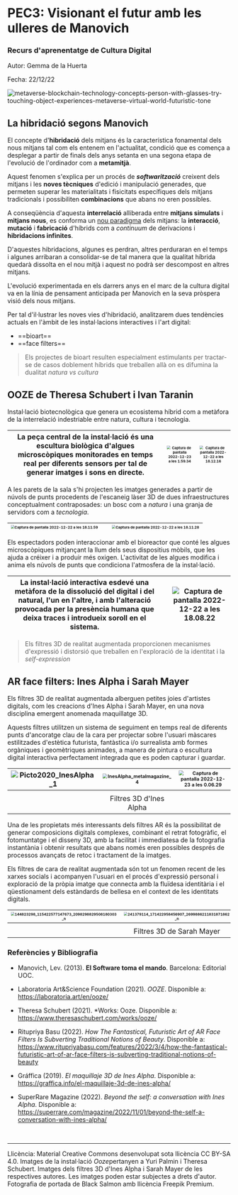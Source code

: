# PEC3: Visionant el futur amb les ulleres de Manovich 

### Recurs d'aprenentatge de Cultura Digital


Autor: Gemma de la Huerta


Fecha: 22/12/22

![metaverse-blockchain-technology-concepts-person-with-glasses-try-touching-object-experiences-metaverse-virtual-world-futuristic-tone](/Users/delawertins/Downloads/metaverse-blockchain-technology-concepts-person-with-glasses-try-touching-object-experiences-metaverse-virtual-world-futuristic-tone.jpg) 

## La hibridació segons Manovich

El concepte d'**hibridació** dels mitjans és la característica fonamental dels nous mitjans tal com els entenem en l'actualitat, condició que es comença a desplegar a partir de finals dels anys setanta en una segona etapa de l'evolució de l'ordinador com a **metamitjà**.



Aquest fenomen s'explica per un procés de ***softwarització*** creixent dels mitjans i les **noves tècniques** d'edició i manipulació generades, que permeten superar les materialitats i fisicitats específiques dels mitjans tradicionals i possibiliten **combinacions** que abans no eren possibles. 



A conseqüència d'aquesta **interrelació** alliberada entre **mitjans simulats** i **mitjans nous**, es conforma un <u>nou paradigma</u> dels mitjans: la **interacció**, **mutació** i **fabricació** d'híbrids com a *continuum* de derivacions i **hibridacions infinites**. 



D'aquestes hibridacions, algunes es perdran, altres perduraran en el temps i algunes arribaran a consolidar-se de tal manera que la qualitat híbrida quedarà dissolta en el nou mitjà i aquest no podrà ser descompost en altres mitjans. 



L'evolució experimentada en els darrers anys en el marc de la cultura digital va en la línia de pensament anticipada per Manovich en la seva pròspera visió dels nous mitjans. 



Per tal d'il·lustrar les noves vies d'hibridació, analitzarem dues tendències actuals en l'àmbit de les instal·lacions interactives i l'art digital: 

- ==bioart==
- ==face filters== 







> Els projectes de bioart resulten especialment estimulants per tractar-se de casos doblement híbrids que treballen allà on es difumina la dualitat *natura vs cultura*

## OOZE de Theresa Schubert i Ivan Taranin 

Instal·lació biotecnològica que genera un ecosistema híbrid com a metàfora de la interrelació indestriable entre natura, cultura i tecnologia.

| La peça central de la instal·lació és una escultura biològica d'algues microscòpiques  monitorades en temps real per diferents sensors per tal de generar imatges i sons en directe. | <img src="/Users/delawertins/Desktop/Captura de pantalla 2022-12-23 a les 1.59.34.png" alt="Captura de pantalla 2022-12-23 a les 1.59.34" style="zoom:50%;" /> | <img src="/Users/delawertins/Desktop/Captura de pantalla 2022-12-22 a les 18.12.16.png" alt="Captura de pantalla 2022-12-22 a les 18.12.16" style="zoom: 50%;" /> |
| ------------------------------------------------------------ | ------------------------------------------------------------ | ------------------------------------------------------------ |



A les parets de la sala s'hi projecten les imatges generades a partir de núvols de punts procedents de l'escaneig làser 3D de dues infraestructures conceptualment contraposades: un bosc com a *natura* i una granja de servidors com a *tecnologia*.

| <img src="/Users/delawertins/Desktop/Captura de pantalla 2022-12-22 a les 18.11.59.png" alt="Captura de pantalla 2022-12-22 a les 18.11.59" style="zoom:50%;" /> |      | <img src="/Users/delawertins/Desktop/Captura de pantalla 2022-12-22 a les 18.11.28.png" alt="Captura de pantalla 2022-12-22 a les 18.11.28" style="zoom:50%;" /> |
| ------------------------------------------------------------ | ---- | ------------------------------------------------------------ |



Els espectadors poden interaccionar amb el bioreactor que conté les algues microscòpiques mitjançant la llum dels seus dispositius mòbils, que les ajuda a créixer i a produir més oxigen. L'activitat de les algues modifica i anima els núvols de punts que condiciona l'atmosfera de la instal·lació.

| La instal·lació interactiva esdevé una metàfora de la dissolució del digital i del natural, l'un en l'altre, i amb l'alteració provocada per la presència humana que deixa traces i introdueix soroll en el sistema. |      | <img src="/Users/delawertins/Desktop/Captura de pantalla 2022-12-22 a les 18.08.22.png" alt="Captura de pantalla 2022-12-22 a les 18.08.22"  /> |
| ------------------------------------------------------------ | ---- | ------------------------------------------------------------ |







> Els filtres 3D de realitat augmentada proporcionen mecanismes d'expressió i distorsió que treballen en l'exploració de la identitat i la *self-expression*

## AR face filters: Ines Alpha i Sarah Mayer

Els filtres 3D de realitat augmentada alberguen petites joies d'artistes digitals, com les creacions d'Ines Alpha i Sarah Mayer, en una nova disciplina emergent anomenada maquillatge 3D.



Aquests filtres utilitzen un sistema de seguiment en temps real de diferents punts d'ancoratge clau de la cara per projectar sobre l'usuari màscares estilitzades d'estètica futurista, fantàstica i/o surrealista amb formes orgàniques i geomètriques animades, a manera de pintura o escultura digital interactiva perfectament integrada que es poden capturar i guardar.

| ![Picto2020_InesAlpha_1](/Users/delawertins/Desktop/Picto2020_InesAlpha_1.jpg) | <img src="/Users/delawertins/Desktop/InesAlpha_metalmagazine_4.jpg" alt="InesAlpha_metalmagazine_4" style="zoom:67%;" /> | <img src="/Users/delawertins/Desktop/Captura de pantalla 2022-12-23 a les 0.06.29.png" alt="Captura de pantalla 2022-12-23 a les 0.06.29" style="zoom:67%;" /> |
| ------------------------------------------------------------ | :----------------------------------------------------------: | ------------------------------------------------------------ |
|                                                              |                                                              |                                                              |
|                                                              |                   Filtres 3D d'Ines Alpha                    |                                                              |



Una de les propietats més interessants dels filtres AR és la possibilitat de generar composicions digitals complexes, combinant el retrat fotogràfic, el fotomuntatge i el disseny 3D, amb la facilitat i immediatesa de la fotografia instantània i obtenir resultats que abans només eren possibles després de processos avançats de retoc i tractament de la imatges. 



Els filtres de cara de realitat augmentada són tot un fenomen recent de les xarxes socials i acompanyen l'usuari en el procés d'expressió personal i exploració de la pròpia imatge que connecta amb la fluïdesa identitària i el qüestionament dels estàndards de bellesa en el context de les identitats digitals.



| <img src="/Users/delawertins/Desktop/144823298_115422577147673_2098298829508180303_n.jpg" alt="144823298_115422577147673_2098298829508180303_n" style="zoom:50%;" /> | <img src="/Users/delawertins/Desktop/241379114_171422958456907_2699886211831871862_n.jpg" alt="241379114_171422958456907_2699886211831871862_n" style="zoom:50%;" /> | <img src="/Users/delawertins/Desktop/133826506_431600327971618_525626628654004950_n.jpg" alt="133826506_431600327971618_525626628654004950_n" style="zoom:50%;" /> |
| :----------------------------------------------------------: | :----------------------------------------------------------: | ------------------------------------------------------------ |
|                                                              |                                                              |                                                              |
|                                                              |                  Filtres 3D de Sarah Mayer                   |                                                              |




### Referències y Bibliografia

* Manovich, Lev. (2013). **El Software toma el mando**. Barcelona: Editorial UOC. 

* Laboratoria Art&Science Foundation (2021). *OOZE*. Disponible a: https://laboratoria.art/en/ooze/

* Theresa Schubert (2021). *Works: Ooze. Disponible a: https://www.theresaschubert.com/works/ooze/

* Ritupriya Basu (2022). *How The Fantastical, Futuristic Art of AR Face Filters Is Subverting Traditional Notions of Beauty*. Disponible a:  https://www.ritupriyabasu.com/features/2022/3/4/how-the-fantastical-futuristic-art-of-ar-face-filters-is-subverting-traditional-notions-of-beauty

* Gráffica (2019). *El maquillaje 3D de Ines Alpha*. Disponible a: https://graffica.info/el-maquillaje-3d-de-ines-alpha/

* SuperRare Magazine (2022). *Beyond the self: a conversation with Ines Alpha*. Disponible a: https://superrare.com/magazine/2022/11/01/beyond-the-self-a-conversation-with-ines-alpha/

  ‌


----

Llicència: Material Creative Commons desenvolupat sota llicència CC BY-SA 4.0. Imatges de la instal·lació *Ooze*pertanyen a Yuri Palmin i Theresa Schubert. Imatges dels filtres 3D d'Ines Alpha i Sarah Mayer de les respectives autores. Les imatges poden estar subjectes a drets d'autor. Fotografia de portada de Black Salmon amb llicència Freepik Premium.
